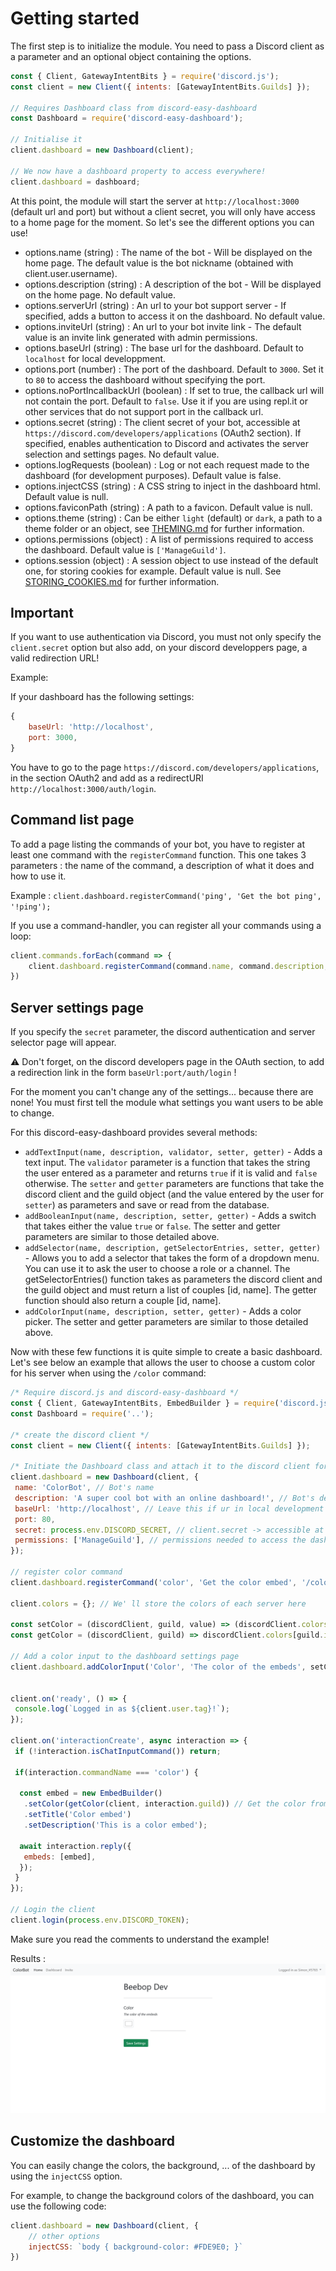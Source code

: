 # Getting started

The first step is to initialize the module.
You need to pass a Discord client as a parameter and an optional object containing the options.

```js
const { Client, GatewayIntentBits } = require('discord.js');
const client = new Client({ intents: [GatewayIntentBits.Guilds] });

// Requires Dashboard class from discord-easy-dashboard
const Dashboard = require('discord-easy-dashboard');

// Initialise it
client.dashboard = new Dashboard(client);

// We now have a dashboard property to access everywhere!
client.dashboard = dashboard;
```

At this point, the module will start the server at `http://localhost:3000` (default url and port) but without a client secret, you will only have access to a home page for the moment. So let's see the different options you can use!

- options.name (string) : The name of the bot - Will be displayed on the home page. The default value is the bot nickname (obtained with client.user.username).
- options.description (string) : A description of the bot - Will be displayed on the home page. No default value.
- options.serverUrl (string) : An url to your bot support server - If specified, adds a button to access it on the dashboard. No default value.
- options.inviteUrl (string) : An url to your bot invite link - The default value is an invite link generated with admin permissions.
- options.baseUrl (string) : The base url for the dashboard. Default to `localhost` for local developpment.
- options.port (number) : The port of the dashboard. Default to `3000`. Set it to `80` to access the dashboard without specifying the port.
- options.noPortIncallbackUrl (boolean) : If set to true, the callback url will not contain the port. Default to `false`. Use it if you are using repl.it or other services that do not support port in the callback url.
- options.secret (string) : The client secret of your bot, accessible at `https://discord.com/developers/applications` (OAuth2 section). If specified, enables authentication to Discord and activates the server selection and settings pages. No default value.
- options.logRequests (boolean) : Log or not each request made to the dashboard (for development purposes). Default value is false.
- options.injectCSS (string) : A CSS string to inject in the dashboard html. Default value is null.
- options.faviconPath (string) : A path to a favicon. Default value is null.
- options.theme (string) : Can be either `light` (default) or `dark`, a path to a theme folder or an object, see [THEMING.md](THEMING.md) for further information.
- options.permissions (object) : A list of permissions required to access the dashboard. Default value is `['ManageGuild']`.
- options.session (object) : A session object to use instead of the default one, for storing cookies for example. Default value is null. See [STORING_COOKIES.md](STORING_COOKIES.md) for further information.

## Important

If you want to use authentication via Discord, you must not only specify the `client.secret` option but also add, on your discord developpers page, a valid redirection URL!

Example:

If your dashboard has the following settings:

```js
{
    baseUrl: 'http://localhost',
    port: 3000,
}
```

You have to go to the page `https://discord.com/developers/applications`, in the section OAuth2 and add as a redirectURI `http://localhost:3000/auth/login`.

## Command list page

To add a page listing the commands of your bot, you have to register at least one command with the `registerCommand` function. This one takes 3 parameters : the name of the command, a description of what it does and how to use it.

Example : `client.dashboard.registerCommand('ping', 'Get the bot ping', '!ping');`

If you use a command-handler, you can register all your commands using a loop:

```js
client.commands.forEach(command => {
    client.dashboard.registerCommand(command.name, command.description, command.usage);
})
```

## Server settings page

If you specify the `secret` parameter, the discord authentication and server selector page will appear.

⚠ Don't forget, on the discord developers page in the OAuth section, to add a redirection link in the form `baseUrl:port/auth/login` !

For the moment you can't change any of the settings... because there are none! You must first tell the module what settings you want users to be able to change.

For this discord-easy-dashboard provides several methods:

- `addTextInput(name, description, validator, setter, getter)` - Adds a text input. The `validator` parameter is a function that takes the string the user entered as a parameter and returns `true` if it is valid and `false` otherwise. The `setter` and `getter` parameters are functions that take the discord client and the guild object (and the value entered by the user for `setter`) as parameters and save or read from the database.
- `addBooleanInput(name, description, setter, getter)` - Adds a switch that takes either the value `true` or `false`. The setter and getter parameters are similar to those detailed above.
- `addSelector(name, description, getSelectorEntries, setter, getter)` - Allows you to add a selector that takes the form of a dropdown menu. You can use it to ask the user to choose a role or a channel. The getSelectorEntries() function takes as parameters the discord client and the guild object and must return a list of couples [id, name]. The getter function should also return a couple [id, name].
- `addColorInput(name, description, setter, getter)` - Adds a color picker. The setter and getter parameters are similar to those detailed above.

Now with these few functions it is quite simple to create a basic dashboard. Let's see below an example that allows the user to choose a custom color for his server when using the `/color` command:

```js
/* Require discord.js and discord-easy-dashboard */
const { Client, GatewayIntentBits, EmbedBuilder } = require('discord.js');
const Dashboard = require('..');

/* create the discord client */
const client = new Client({ intents: [GatewayIntentBits.Guilds] });

/* Initiate the Dashboard class and attach it to the discord client for easy access */
client.dashboard = new Dashboard(client, {
 name: 'ColorBot', // Bot's name
 description: 'A super cool bot with an online dashboard!', // Bot's description
 baseUrl: 'http://localhost', // Leave this if ur in local development
 port: 80,
 secret: process.env.DISCORD_SECRET, // client.secret -> accessible at https://discord.com/developers/applications (OAuth2 section)
 permissions: ['ManageGuild'], // permissions needed to access the dashboard
});

// register color command
client.dashboard.registerCommand('color', 'Get the color embed', '/color');

client.colors = {}; // We' ll store the colors of each server here

const setColor = (discordClient, guild, value) => (discordClient.colors[guild.id] = value); // Stores the color in the client.colors object
const getColor = (discordClient, guild) => discordClient.colors[guild.id] || '#ffffff'; // Get the color in the client.colors object or give the default one

// Add a color input to the dashboard settings page
client.dashboard.addColorInput('Color', 'The color of the embeds', setColor, getColor);


client.on('ready', () => {
 console.log(`Logged in as ${client.user.tag}!`);
});

client.on('interactionCreate', async interaction => {
 if (!interaction.isChatInputCommand()) return;

 if(interaction.commandName === 'color') {

  const embed = new EmbedBuilder()
   .setColor(getColor(client, interaction.guild)) // Get the color from the client.colors object
   .setTitle('Color embed')
   .setDescription('This is a color embed');

  await interaction.reply({
   embeds: [embed],
  });
 }
});

// Login the client
client.login(process.env.DISCORD_TOKEN);
```

Make sure you read the comments to understand the example!

Results : ![prefix example](assets/color%20example.png)

## Customize the dashboard

You can easily change the colors, the background, ... of the dashboard by using the `injectCSS` option.

For example, to change the background colors of the dashboard, you can use the following code:

```js
client.dashboard = new Dashboard(client, {
    // other options
    injectCSS: `body { background-color: #FDE9E0; }`
})
```
